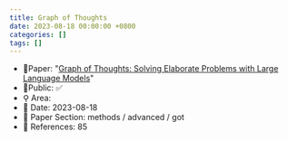 ```yaml
---
title: Graph of Thoughts
date: 2023-08-18 00:00:00 +0800
categories: []
tags: []
---
```


- 📙Paper: "[Graph of Thoughts: Solving Elaborate Problems with Large Language Models](https://www.semanticscholar.org/paper/Graph-of-Thoughts%3A-Solving-Elaborate-Problems-with-Besta-Blach/aade40af0d85b0b4fe15c97f6222d5c2e4d6d9b3)"
- 🔑Public: ✅
- ⚲ Area: 
- 📅 Date: 2023-08-18
- 🔎 Paper Section: methods / advanced / got
- 📝 References: 85
